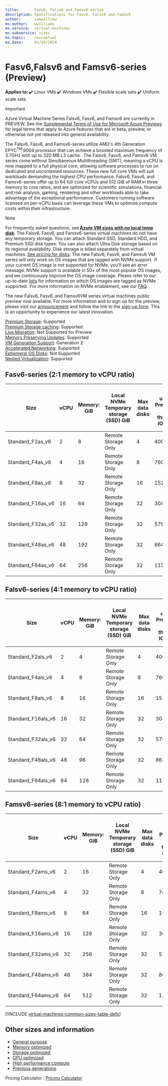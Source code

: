 ```yaml
---
title:       Fasv6, Falsv6 and Famsv6-series
description: Specifications for Fasv6, Falsv6 and Famsv6 
author:      iamwilliew 
ms.author:   wwilliams
ms.service:  virtual-machines
ms.subservice: sizes
ms.topic:    conceptual
ms.date:     01/29/2024
---
```


# Fasv6,Falsv6 and Famsv6-series (Preview)

**Applies to:** ✔️ Linux VMs ✔️ Windows VMs ✔️ Flexible scale sets ✔️ Uniform scale sets 

> [!Important]
> Azure Virtual Machine Series Falsv6, Fasv6, and Famsv6 are currently in PREVIEW. See the [Supplemental Terms of Use for Microsoft Azure Previews](https://azure.microsoft.com/support/legal/preview-supplemental-terms/) for legal terms that apply to Azure features that are in beta, preview, or otherwise not yet released into general availability. 

The Falsv6, Fasv6, and Famsv6-series utilize AMD's 4th Generation EPYC<sup>TM</sup> 9004 processor that can achieve a boosted maximum frequency of 3.7GHz with up to 320 MB L3 cache.  The Falsv6, Fasv6, and Famsv6 VM series come without Simultaneous Multithreading (SMT), meaning a vCPU is now mapped to a full physical core, allowing software processes to run on dedicated and uncontested resources. These new full core VMs will suit workloads demanding the highest CPU performance. Falsv6, Fasv6, and Famsv6-series offer up to 64 full core vCPUs and 512 GiB of RAM in three memory to core ratios, and are optimized for scientific simulations, financial and risk analysis, gaming, rendering and other workloads able to take advantage of the exceptional performance. Customers running software licensed on per-vCPU basis can leverage these VMs to optimize compute costs within their infrastructure. 

> [!NOTE]
> For frequently asked questions, see **[Azure VM sizes with no local temp disk](/azure/virtual-machines/azure-vms-no-temp-disk)**. The Falsv6, Fasv6, and Famsv6-series virtual machines do not have any temporary storage. You can attach Standard SSD, Standard HDD, and Premium SSD disk types. You can also attach Ultra Disk storage based on its regional availability. Disk storage is billed separately from virtual machines. [See pricing for disks](https://azure.microsoft.com/pricing/details/managed-disks/). The new Falsv6, Fasv6, and Famsv6 VM series will only work on OS images that are tagged with NVMe support.  If your current OS image is not supported for NVMe, you’ll see an error message. NVMe support is available in 50+ of the most popular OS images, and we continuously improve the OS image coverage. Please refer to our up-to-date [lists](https://learn.microsoft.com/azure/virtual-machines/enable-nvme-interface) for information on which OS images are tagged as NVMe supported.  For more information on NVMe enablement, see our [FAQ](https://learn.microsoft.com/azure/virtual-machines/enable-nvme-faqs).
>
> The new Falsv6, Fasv6, and Famsv6VM series virtual machines public preview now available. For more information and to sign up for the preview, please visit our [announcement](https://techcommunity.microsoft.com/t5/azure-compute-blog/public-preview-new-amd-based-vms-with-increased-performance/ba-p/3981351) and follow the link to the [sign-up form](https://forms.office.com/Pages/ResponsePage.aspx?id=v4j5cvGGr0GRqy180BHbR9RmLSiOpIpImo4Q01A_jJlUM1ZSRVlYU04wMUJQVjNQRFZHQzdEVFc1VyQlQCN0PWcu). This is an opportunity to experience our latest innovation. 

[Premium Storage](/azure/virtual-machines/premium-storage-performance): Supported   
[Premium Storage caching](/azure/virtual-machines/premium-storage-performance): Supported   
[Live Migration](/azure/virtual-machines/maintenance-and-updates): Not Supported for Preview   
[Memory Preserving Updates](/azure/virtual-machines/maintenance-and-updates): Supported   
[VM Generation Support](/azure/virtual-machines/generation-2): Generation 2   
[Accelerated Networking](/azure/virtual-network/create-vm-accelerated-networking-cli): Supported   
[Ephemeral OS Disks](/azure/virtual-machines/ephemeral-os-disks): Not Supported   
[Nested Virtualization](/virtualization/hyper-v-on-windows/user-guide/nested-virtualization): Supported 

## Fasv6-series (2:1 memory to vCPU ratio)

| Size              | vCPU | Memory: GiB | Local NVMe Temporary storage (SSD) GiB   | Max data disks | Max uncached Premium SSD disk throughput: IOPS/MBps | Max burst uncached Premium SSD disk throughput: IOPS/MBps<sup>1</sup> | Max uncached Ultra Disk and Premium SSD V2 disk throughput: IOPS/MBps | Max burst uncached Ultra Disk and Premium SSD V2 disk throughput: IOPS/MBps<sup>1</sup> | Max NICs | Max network bandwidth (Mbps) |
|-------------------|------|-------------|------------------------------------------|----------------|-----------------------------------------------------|------------------------------------------------------------|-----------------------------------------------------------------------|------------------------------------------------------------------------------|----------|------------------------------|
| Standard_F2as_v6  | 2    | 8           | Remote Storage Only                      | 4              | 4000/90                                             | 20000/1250                                                 | 8000/90                                                               | 20000/1250                                                                   | 2        | 12500                        |
| Standard_F4as_v6  | 4    | 16          | Remote Storage Only                      | 8              | 7600/180                                            | 20000/1250                                                 | 15200/180                                                             | 20000/1250                                                                   | 2        | 12500                        |
| Standard_F8as_v6  | 8    | 32          | Remote Storage Only                      | 16             | 15200/360                                           | 40000/1250                                                 | 30400/360                                                             | 80000/1250                                                                   | 4        | 12500                        |
| Standard_F16as_v6 | 16   | 64          | Remote Storage Only                      | 32             | 30400/720                                           | 40000/1250                                                 | 60800/720                                                             | 80000/1250                                                                   | 8        | 16000                        |
| Standard_F32as_v6 | 32   | 128         | Remote Storage Only                      | 32             | 57600/1440                                          | 57600/1700                                                 | 115200/1440                                                           | 115200/1700                                                                  | 8        | 20000                        |
| Standard_F48as_v6 | 48   | 192         | Remote Storage Only                      | 32             | 86400/2160                                          | 86400/2550                                                 | 172800/2160                                                           | 172800/2550                                                                  | 8        | 28000                        |
| Standard_F64as_v6 | 64   | 256         | Remote Storage Only                      | 32             | 115200/2880                                         | 115200/3400                                                | 230400/2880                                                           | 230400/3400                                                                  | 8        | 36000                        |

## Falsv6-series (4:1 memory to vCPU ratio)

| Size               | vCPU | Memory: GiB | Local NVMe Temporary storage (SSD) GiB   | Max data disks | Max uncached Premium SSD disk throughput: IOPS/MBps | Max burst uncached Premium SSD disk throughput: IOPS/MBps<sup>1</sup> | Max uncached Ultra Disk and Premium SSD V2 disk throughput: IOPS/MBps | Max burst uncached Ultra Disk and Premium SSD V2 disk throughput: IOPS/MBps<sup>1</sup> | Max NICs | Max network bandwidth (Mbps) |
|--------------------|------|-------------|------------------------------------------|----------------|-----------------------------------------------------|------------------------------------------------------------|-----------------------------------------------------------------------|------------------------------------------------------------------------------|----------|------------------------------|
| Standard_F2als_v6  | 2    | 4           | Remote Storage Only                      | 4              | 4000/90                                             | 20000/1250                                                 | 8000/90                                                               | 20000/1250                                                                   | 2        | 12500                        |
| Standard_F4als_v6  | 4    | 8           | Remote Storage Only                      | 8              | 7600/180                                            | 20000/1250                                                 | 15200/180                                                             | 20000/1250                                                                   | 2        | 12500                        |
| Standard_F8als_v6  | 8    | 16          | Remote Storage Only                      | 16             | 15200/360                                           | 40000/1250                                                 | 30400/360                                                             | 80000/1250                                                                   | 4        | 12500                        |
| Standard_F16als_v6 | 16   | 32          | Remote Storage Only                      | 32             | 30400/720                                           | 40000/1250                                                 | 60800/720                                                             | 80000/1250                                                                   | 8        | 16000                        |
| Standard_F32als_v6 | 32   | 64          | Remote Storage Only                      | 32             | 57600/1440                                          | 57600/1700                                                 | 115200/1440                                                           | 115200/1700                                                                  | 8        | 20000                        |
| Standard_F48als_v6 | 48   | 96          | Remote Storage Only                      | 32             | 86400/2160                                          | 86400/2550                                                 | 172800/2160                                                           | 172800/2550                                                                  | 8        | 28000                        |
| Standard_F64als_v6 | 64   | 128         | Remote Storage Only                      | 32             | 115200/2880                                         | 115200/3400                                                | 230400/2880                                                           | 230400/3400                                                                  | 8        | C                            |

## Famsv6-series (8:1 memory to vCPU ratio)

| Size               | vCPU | Memory: GiB | Local NVMe Temporary storage (SSD) GiB   | Max data disks | Max uncached Premium SSD disk throughput: IOPS/MBps | Max burst uncached Premium SSD disk throughput: IOPS/MBps<sup>1</sup> | Max uncached Ultra Disk and Premium SSD V2 disk throughput: IOPS/MBps | Max burst uncached Ultra Disk and Premium SSD V2 disk throughput: IOPS/MBps<sup>1</sup> | Max NICs | Max network bandwidth (Mbps) |
|--------------------|------|-------------|------------------------------------------|----------------|-----------------------------------------------------|------------------------------------------------------------|-----------------------------------------------------------------------|------------------------------------------------------------------------------|----------|------------------------------|
| Standard_F2ams_v6  | 2    | 16          | Remote Storage Only                      | 4              | 4000/90                                             | 20000/1250                                                 | 8000/90                                                               | 20000/1250                                                                   | 2        | 12500                        |
| Standard_F4ams_v6  | 4    | 32          | Remote Storage Only                      | 8              | 7600/180                                            | 20000/1250                                                 | 15200/180                                                             | 20000/1250                                                                   | 2        | 12500                        |
| Standard_F8ams_v6  | 8    | 64          | Remote Storage Only                      | 16             | 15200/360                                           | 40000/1250                                                 | 30400/360                                                             | 80000/1250                                                                   | 4        | 12500                        |
| Standard_F16ams_v6 | 16   | 128         | Remote Storage Only                      | 32             | 30400/720                                           | 40000/1250                                                 | 60800/720                                                             | 80000/1250                                                                   | 8        | 16000                        |
| Standard_F32ams_v6 | 32   | 256         | Remote Storage Only                      | 32             | 57600/1440                                          | 57600/1700                                                 | 115200/1440                                                           | 115200/1700                                                                  | 8        | 20000                        |
| Standard_F48ams_v6 | 48   | 384         | Remote Storage Only                      | 32             | 86400/2160                                          | 86400/2550                                                 | 172800/2160                                                           | 172800/2550                                                                  | 8        | 28000                        |
| Standard_F64ams_v6 | 64   | 512         | Remote Storage Only                      | 32             | 115200/2880                                         | 115200/3400                                                | 230400/2880                                                           | 230400/3400                                                                  | 8        | 36000                        |


[!INCLUDE [virtual-machines-common-sizes-table-defs](../../includes/virtual-machines-common-sizes-table-defs.md)]

## Other sizes and information

- [General purpose](sizes-general.md)
- [Memory optimized](sizes-memory.md)
- [Storage optimized](sizes-storage.md)
- [GPU optimized](sizes-gpu.md)
- [High performance compute](sizes-hpc.md)
- [Previous generations](sizes-previous-gen.md)

Pricing Calculator : [Pricing Calculator](https://azure.microsoft.com/pricing/calculator/)
